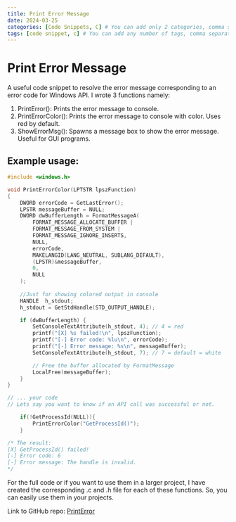 ```yaml
---
title: Print Error Message
date: 2024-03-25
categories: [Code Snippets, C] # You can add only 2 categories, comma separated. First is main category and Second is sub-category under the main category.
tags: [code snippet, c] # You can add any number of tags, comma separated. TAG names should always be lowercase. # To add assets to this post in future, create a folder named assets\blogpost_assets\2024-03-25-print-error-message\ and drop your assets in there.
---
```


# Print Error Message

A useful code snippet to resolve the error message corresponding to an error code for Windows API. I wrote 3 functions namely:

1. PrintError(): Prints the error message to console.
2. PrintErrorColor(): Prints the error message to console with color. Uses red by default.
3. ShowErrorMsg(): Spawns a message box to show the error message. Useful for GUI programs.



## Example usage:

```c
#include <windows.h>

void PrintErrorColor(LPTSTR lpszFunction)
{    
	DWORD errorCode = GetLastError();
	LPSTR messageBuffer = NULL;
    DWORD dwBufferLength = FormatMessageA(
        FORMAT_MESSAGE_ALLOCATE_BUFFER |
        FORMAT_MESSAGE_FROM_SYSTEM |
        FORMAT_MESSAGE_IGNORE_INSERTS,
        NULL,
        errorCode,
        MAKELANGID(LANG_NEUTRAL, SUBLANG_DEFAULT),
        (LPSTR)&messageBuffer,
        0,
        NULL
    );
	
	//Just for showing colored output in console
	HANDLE  h_stdout;
	h_stdout = GetStdHandle(STD_OUTPUT_HANDLE);

    if (dwBufferLength) {
        SetConsoleTextAttribute(h_stdout, 4); // 4 = red
		printf("[X] %s failed!\n", lpszFunction);
		printf("[-] Error code: %lu\n", errorCode);
        printf("[-] Error message: %s\n", messageBuffer);
		SetConsoleTextAttribute(h_stdout, 7); // 7 = default = white

        // Free the buffer allocated by FormatMessage
        LocalFree(messageBuffer);
    }
}

// ... your code
// Lets say you want to know if an API call was successful or not.

    if(!GetProcessId(NULL)){
		PrintErrorColor("GetProcessId()");		
	}

/* The result: 
[X] GetProcessId() failed!
[-] Error code: 6
[-] Error message: The handle is invalid. 
*/
```



For the full code or if you want to use them in a larger project, I have created the corresponding .c and .h file for each of these functions. So, you can easily use them in your projects.

Link to GitHub repo: [PrintError](https://github.com/mystery2mastery/PrintError)
